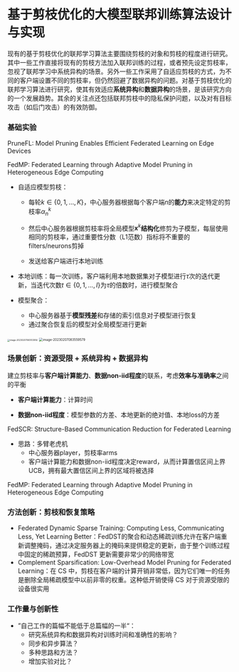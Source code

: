 # 基于剪枝优化的大模型联邦训练算法设计与实现

现有的基于剪枝优化的联邦学习算法主要围绕剪枝的对象和剪枝的程度进行研究。其中一些工作直接将现有的剪枝方法加入联邦训练的过程，或者预先设定剪枝率，忽视了联邦学习中系统异构的场景。另外一些工作采用了自适应剪枝的方式，为不同的客户端设置不同的剪枝率，但仍然回避了数据异构的问题。对基于剪枝优化的联邦学习算法进行研究，使其有效适应**系统异构**和**数据异构**的场景，是该研究方向的一个发展趋势。其余的关注点还包括联邦剪枝中的隐私保护问题，以及对有目标攻击（如后门攻击）的有效防御。



### 基础实验

PruneFL: Model Pruning Enables Efficient Federated Learning on Edge Devices

FedMP: Federated Learning through Adaptive Model Pruning in Heterogeneous Edge Computing

- 自适应模型剪枝：

  - 每轮$k \in\{0,1, \ldots, K\}$，中心服务器根据每个客户端$n$的**能力**来决定特定的剪枝率$\alpha_{n}^{k}$

  - 然后中心服务器根据剪枝率将全局模型$\mathbf{x}^{k}$**结构化**修剪为子模型，每层使用相同的剪枝率，通过重要性分数（L1范数）指标将不重要的filters/neurons剪掉

  - 发送给客户端进行本地训练

- 本地训练：每一次训练，客户端利用本地数据集对子模型进行$\tau$次的迭代更新，当迭代次数$t \in\{0,1, \ldots, I\}$为$\tau$的倍数时，进行模型聚合


- 模型聚合：
  - 中心服务器基于**模型残差**和存储的索引信息对子模型进行恢复
  - 通过聚合恢复后的模型对全局模型进行更新

<img src="D:\github\assets\image-20230207065103956.png" alt="image-20230207065103956" style="zoom: 33%;" />

<img src="D:\github\assets\image-20230207083559579.png" alt="image-20230207083559579" style="zoom:50%;" />



### 场景创新：资源受限 + 系统异构 + 数据异构

建立剪枝率与**客户端计算能力**、**数据non-iid程度**的联系，考虑**效率与准确率**之间的平衡

- **客户端计算能力**：计算时间

- **数据non-iid程度**：模型参数的方差、本地更新的绝对值、本地loss的方差

FedSCR: Structure-Based Communication Reduction for Federated Learning

- 思路：多臂老虎机
  - 中心服务器player，剪枝率arms
  - 客户端计算能力和数据non-iid程度决定reward，从而计算置信区间上界UCB，拥有最大置信区间上界的区域将被选择

FedMP: Federated Learning through Adaptive Model Pruning in Heterogeneous Edge Computing



### 方法创新：剪枝和恢复策略

- Federated Dynamic Sparse Training: Computing Less, Communicating Less, Yet Learning Better：FedDST的聚合和动态稀疏训练允许在客户端重新调整掩码，通过决定服务器上的掩码来提供稳定的更新，由于整个训练过程中固定的稀疏预算，FedDST 更新需要非常少的网络带宽
- Complement Sparsification: Low-Overhead Model Pruning for Federated Learning：在 CS 中，剪枝在客户端的计算开销非常低，因为它们唯一的任务是删除全局稀疏模型中以前非零的权重。这种低开销使得 CS 对于资源受限的设备很实用



### 工作量与创新性

- ”自己工作的篇幅不能低于总篇幅的一半“：
  - 研究系统异构和数据异构对训练时间和准确性的影响？
  - 同步和异步算法？
  - 多种思路和方法？
  - 增加实验对比？